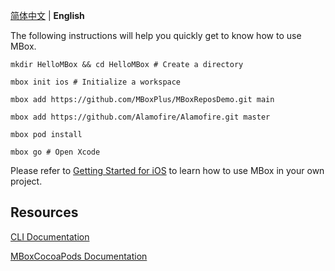 [简体中文](Quick-Start-Demo-iOS-cn) | **English**

The following instructions will help you quickly get to know how to use MBox.

```shell
mkdir HelloMBox && cd HelloMBox # Create a directory

mbox init ios # Initialize a workspace

mbox add https://github.com/MBoxPlus/MBoxReposDemo.git main

mbox add https://github.com/Alamofire/Alamofire.git master

mbox pod install

mbox go # Open Xcode
```

Please refer to [Getting Started for iOS](Getting-Started-iOS) to learn how to use MBox in your own project.

## Resources

[CLI Documentation](CLI-documentation)

[MBoxCocoaPods Documentation](https://github.com/MBoxPlus/mbox-cocoapods)
